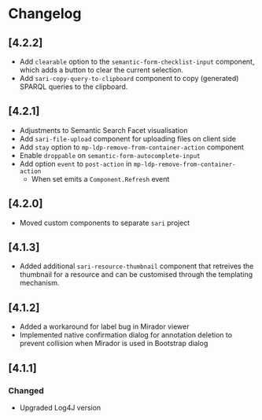 # Changelog

## [4.2.2]

- Add `clearable` option to the `semantic-form-checklist-input` component, which adds a button to clear the current selection.
- Add `sari-copy-query-to-clipboard` component to copy (generated) SPARQL queries to the clipboard.

## [4.2.1]

- Adjustments to Semantic Search Facet visualisation
- Add `sari-file-upload` component for uploading files on client side
- Add `stay` option to `mp-ldp-remove-from-container-action` component
- Enable `droppable` on `semantic-form-autocomplete-input`
- Add option `event` to `post-action` in `mp-ldp-remove-from-container-action`
    - When set emits a `Component.Refresh` event
## [4.2.0]

- Moved custom components to separate `sari` project
## [4.1.3]

- Added additional `sari-resource-thumbnail` component that retreives the thumbnail for a resource and can be customised through the templating mechanism.
## [4.1.2]

- Added a workaround for label bug in Mirador viewer
- Implemented native confirmation dialog for annotation deletion to prevent collision when Mirador is used in Bootstrap dialog

## [4.1.1]

### Changed

- Upgraded Log4J version
